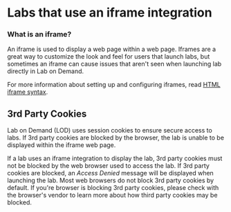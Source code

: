 # Labs that use an iframe integration

### What is an iframe?
An iframe is used to display a web page within a web page. Iframes are a great way to customize the look and feel for users that launch labs, but sometimes an iframe can cause issues that aren't seen when launching lab directly in Lab on Demand. 

For more information about setting up and configuring iframes, read [HTML iframe syntax](https://www.w3schools.com/html/html_iframe.asp).

## 3rd Party Cookies 

Lab on Demand (LOD) uses session cookies to ensure secure access to labs. If 3rd party cookies are blocked by the browser, the lab is unable to be displayed within the iframe web page. 

If a lab uses an iframe integration to display the lab, 3rd party cookies must not be blocked by the web browser used to access the lab. If 3rd party cookies are blocked, an _Access Denied_ message will be displayed when launching the lab. Most web browsers do not block 3rd party cookies by default. If you're browser is blocking 3rd party cookies, please check with the browser's vendor to learn more about how third party cookies may be blocked.


